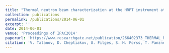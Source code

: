 ```yaml
---
title: "Thermal neutron beam characterization at the HRPT instrument at the Swiss Spallation Neutron Source"
collection: publications
permalink: /publications/2014-06-01
excerpt: ''
date: 2014-06-01
venue: 'Proceedings of IPAC2014'
paperurl: 'https://www.researchgate.net/publication/266402373_THERMAL_NEUTRON_BEAM_CHARACTERIZATION_AT_THE_HRPT_INSTRUMENT_AT_THE_SWISS_SPALLATION_NEUTRON_SOURCE?channel=doi&linkId=543260e80cf20c6211bc39ab&showFulltext=true#fullTextFileContent'
citation: 'V. Talanov, D. Cheptiakov, U. Filges, S. H. Forss, T. Panzner, V. Pomjakushin, E. Rantsiou, T. Reiss, M. Wohlmuther (2014); <i>Proceedings of IPAC2014</i>; 528'
---
```

